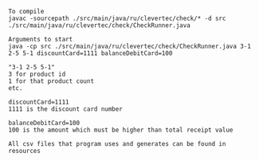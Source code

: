     To compile
    javac -sourcepath ./src/main/java/ru/clevertec/check/* -d src ./src/main/java/ru/clevertec/check/CheckRunner.java

    Arguments to start
    java -cp src ./src/main/java/ru/clevertec/check/CheckRunner.java 3-1 2-5 5-1 discountCard=1111 balanceDebitCard=100
  
    "3-1 2-5 5-1" 
    3 for product id
    1 for that product count
    etc.
    
    discountCard=1111
    1111 is the discount card number

    balanceDebitCard=100
    100 is the amount which must be higher than total receipt value

    All csv files that program uses and generates can be found in resources
